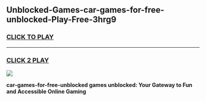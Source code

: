 
## Unblocked-Games-car-games-for-free-unblocked-Play-Free-3hrg9
<h3>
<a href="https://premium76.site?title=car-games-for-free-unblocked&ref=18A">CLICK TO PLAY</a></h3>
<hr>

<h3>
<a href="https://premium76.site?title=car-games-for-free-unblocked&ref=18A">CLICK 2 PLAY</a>
  
</h3>

<a href="https://premium76.site?title=car-games-for-free-unblocked&ref=18A"><img src="https://clearcache.store/games.png"></a>


**car-games-for-free-unblocked games unblocked: Your Gateway to Fun and Accessible Online Gaming**

